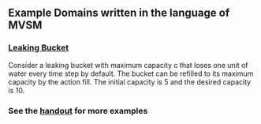 ## Example Domains written in the language of MVSM
### [Leaking Bucket](https://github.com/azreasoners/MVSM/tree/master/examples/Leaking_Bucket)
Consider a leaking bucket with maximum capacity c that loses one unit of water every time step by default. The bucket can be refilled to its maximum capacity by the action fill. The initial capacity is 5 and the desired capacity is 10.

### See the [handout](https://github.com/azreasoners/MVSM/blob/master/examples/mvsm_handout.pdf) for more examples
